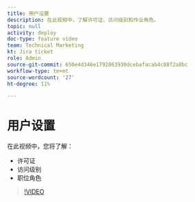 ```yaml
---
title: 用户设置
description: 在此视频中，了解许可证、访问级别和作业角色。
topic: null
activity: deploy
doc-type: feature video
team: Technical Marketing
kt: Jira ticket
role: Admin
source-git-commit: 650e4d346e1792863930dcebafacab4c88f2a8bc
workflow-type: tm+mt
source-wordcount: '27'
ht-degree: 11%

---
```


# 用户设置

在此视频中，您将了解：

* 许可证
* 访问级别
* 职位角色

>[!VIDEO](https://video.tv.adobe.com/v/335066/?quality=12&learn=on)
